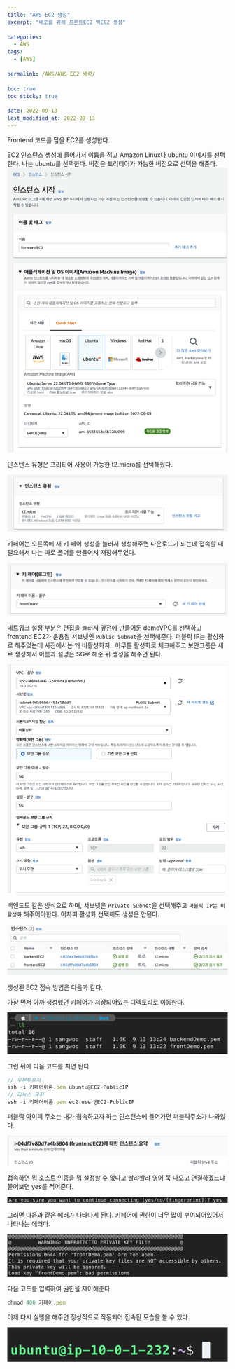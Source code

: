 ```yaml
---
title: "AWS EC2 생성"
excerpt: "배포를 위해 프론트EC2 백EC2 생성"

categories:
  - AWS
tags:
  - [AWS]

permalink: /AWS/AWS EC2 생성/

toc: true
toc_sticky: true

date: 2022-09-13
last_modified_at: 2022-09-13
---
```

Frontend 코드를 담을 EC2를 생성한다.

EC2 인스턴스 생성에 들어가서 이름을 적고 Amazon Linux나 ubuntu 이미지를 선택한다. 나는 ubuntu를 선택한다. 버전은 프리티어가 가능한 버전으로 선택을 해준다.
![](../../assets/images/posts_img/AWS/EC2/2022-09-13-EC21.png)

인스턴스 유형은 프리티어 사용이 가능한 t2.micro를 선택해줬다.

![](../../assets/images/posts_img/AWS/EC2/2022-09-13-EC22.png)

키페어는 오른쪽에 새 키 페어 생성을 눌러서 생성해주면 다운로드가 되는데 접속할 때 필요해서 나는 따로 폴더를 만들어서 저장해두었다.

![](../../assets/images/posts_img/AWS/EC2/2022-09-13-EC23.png)

네트워크 설정 부분은 편집을 눌러서 앞전에 만들어둔 demoVPC를 선택하고 frontend EC2가 운용될 서브넷인 `Public Subnet`을 선택해준다. 퍼블릭 IP는 활성화로 해주었는데 사진에서는 왜 비활성화지.. 아무튼 활성화로 체크해주고 보안그룹은 새로 생성해서 이름과 설명은 SG로 해준 뒤 생성을 해주면 된다.

![](../../assets/images/posts_img/AWS/EC2/2022-09-13-EC24.png)

백엔드도 같은 방식으로 하며, 서브넷은 `Private Subnet`을 선택해주고 `퍼블릭 IP는 비활성화` 해주어야한다. 어차피 활성화 선택해도 생성은 안된다. 

![](../../assets/images/posts_img/AWS/EC2/2022-09-13-EC25.png)

생성된 EC2 접속 방법은 다음과 같다.

가장 먼저 아까 생성했던 키페어가 저장되어있는 디렉토리로 이동한다.

![](../../assets/images/posts_img/AWS/EC2/2022-09-13-EC2-1.png)

그런 뒤에 다음 코드를 치면 된다
```javascript
// 우분투유저
ssh -i 키페어이름.pem ubuntu@EC2-PublicIP
// 리눅스 유저
ssh -i 키페어이름.pem ec2-user@EC2-PublicIP
```

퍼블릭 아이피 주소는 내가 접속하고자 하는 인스턴스에 들어가면 퍼블릭주소가 나와있다.

![](../../assets/images/posts_img/AWS/EC2/2022-09-13-EC2-2.png)

접속하면 뭐 호스트 인증을 뭐 설정할 수 없다고 쏼랴쏼랴 영어 쭉 나오고 연결하겠느냐 물어보면 yes를 적어준다.

![](../../assets/images/posts_img/AWS/EC2/2022-09-13-EC2-3.png)

그러면 다음과 같은 에러가 나타나게 된다. 키페어에 권한이 너무 많이 부여되어있어서 나타나는 에러다.

![](../../assets/images/posts_img/AWS/EC2/2022-09-13-EC2-4.png)

다음 코드를 입력하여 권한을 제어해준다
```javascript
chmod 400 키페어.pem

```

이제 다시 실행을 해주면 정상적으로 작동되어 접속된 모습을 볼 수 있다.

![](../../assets/images/posts_img/AWS/EC2/2022-09-13-EC2-5.png)

